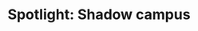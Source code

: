 ---
layout: post
title: 'Spotlight: Shadow campus'
story: 'http://www.bostonglobe.com/metro/2014/05/03/allston-fire-overcrowded-house-takes-promising-student-life/THC5c82P53NQdsSAETKurK/story.html'
text: 'A three part series that investigates the off-campus housing situation in Boston.'
vimeo: '<iframe src="//player.vimeo.com/video/94373171?title=0&amp;byline=0&amp;portrait=0&amp;color=ffffff" width="640" height="338" frameborder="0" webkitallowfullscreen mozallowfullscreen allowfullscreen></iframe>'
mobile: 'spotlight'
---